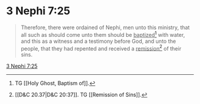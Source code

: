 # 3 Nephi 7:25

> Therefore, there were ordained of Nephi, men unto this ministry, that all such as should come unto them should be <u>baptized</u>[^a] with water, and this as a witness and a testimony before God, and unto the people, that they had repented and received a <u>remission</u>[^b] of their sins.

[3 Nephi 7:25](https://www.churchofjesuschrist.org/study/scriptures/bofm/3-ne/7?lang=eng&id=p25#p25)


[^a]: TG [[Holy Ghost, Baptism of]].
[^b]: [[D&C 20.37|D&C 20:37]]. TG [[Remission of Sins]].
